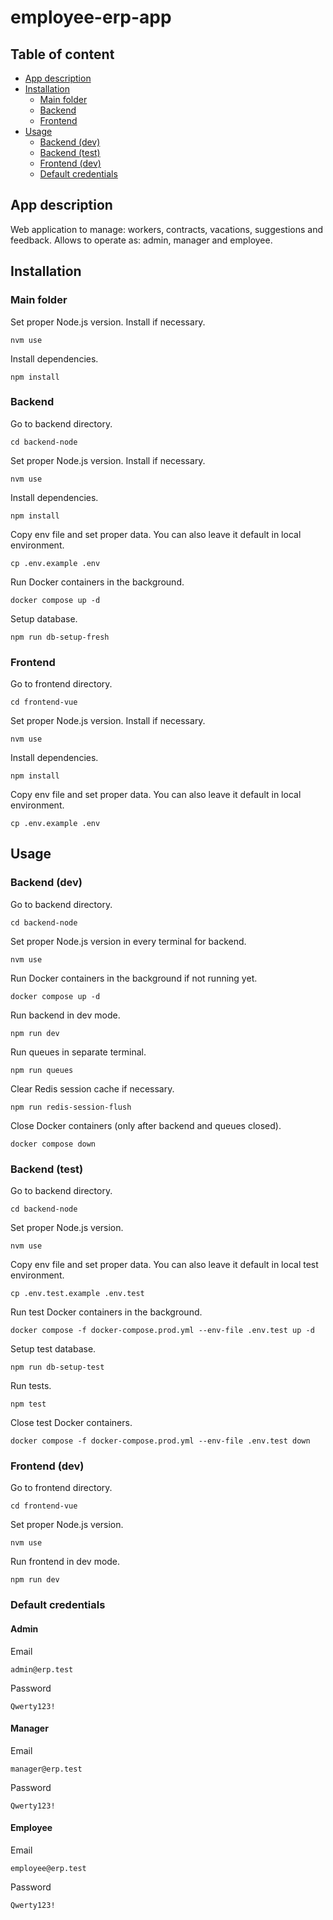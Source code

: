 # employee-erp-app

## Table of content

- [App description](#app-description)
- [Installation](#installation)
    - [Main folder](#installation-main-folder)
    - [Backend](#installation-backend)
    - [Frontend](#installation-frontend)
- [Usage](#usage)
    - [Backend (dev)](#usage-backend-dev)
    - [Backend (test)](#usage-backend-test)
    - [Frontend (dev)](#usage-frontend-dev)
    - [Default credentials](#default-credentials)

## App description

Web application to manage: workers, contracts, vacations, suggestions and feedback. Allows to operate as: admin, manager and employee.

## Installation

<h3 id="installation-main-folder">Main folder</h3>

Set proper Node.js version. Install if necessary.

```
nvm use
```

Install dependencies.

```
npm install
```

<h3 id="installation-backend">Backend</h3>

Go to backend directory.

```
cd backend-node
```

Set proper Node.js version. Install if necessary.

```
nvm use
```

Install dependencies.

```
npm install
```

Copy env file and set proper data. You can also leave it default in local environment.

```
cp .env.example .env
```

Run Docker containers in the background.

```
docker compose up -d
```

Setup database.

```
npm run db-setup-fresh
```

<h3 id="installation-frontend">Frontend</h3>

Go to frontend directory.

```
cd frontend-vue
```

Set proper Node.js version. Install if necessary.

```
nvm use
```

Install dependencies.

```
npm install
```

Copy env file and set proper data. You can also leave it default in local environment.

```
cp .env.example .env
```

## Usage

<h3 id="usage-backend-dev">Backend (dev)</h3>

Go to backend directory.

```
cd backend-node
```

Set proper Node.js version in every terminal for backend.

```
nvm use
```

Run Docker containers in the background if not running yet.

```
docker compose up -d
```

Run backend in dev mode.

```
npm run dev
```

Run queues in separate terminal.

```
npm run queues
```

Clear Redis session cache if necessary.

```
npm run redis-session-flush
```

Close Docker containers (only after backend and queues closed).

```
docker compose down
```

<h3 id="usage-backend-test">Backend (test)</h3>

Go to backend directory.

```
cd backend-node
```

Set proper Node.js version.

```
nvm use
```

Copy env file and set proper data. You can also leave it default in local test environment.

```
cp .env.test.example .env.test
```

Run test Docker containers in the background.

```
docker compose -f docker-compose.prod.yml --env-file .env.test up -d
```

Setup test database.

```
npm run db-setup-test
```

Run tests.

```
npm test
```

Close test Docker containers.

```
docker compose -f docker-compose.prod.yml --env-file .env.test down
```

<h3 id="usage-frontend-dev">Frontend (dev)</h3>

Go to frontend directory.

```
cd frontend-vue
```

Set proper Node.js version.

```
nvm use
```

Run frontend in dev mode.

```
npm run dev
```

### Default credentials

#### Admin

Email

```
admin@erp.test
```

Password

```
Qwerty123!
```

#### Manager

Email

```
manager@erp.test
```

Password

```
Qwerty123!
```

#### Employee

Email

```
employee@erp.test
```

Password

```
Qwerty123!
```
